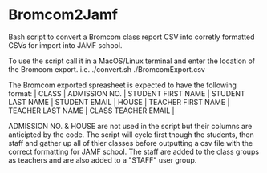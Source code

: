 # Bromcom2Jamf
Bash script to convert a Bromcom class report CSV into corretly formatted CSVs for import into JAMF school.

To use the script call it in a MacOS/Linux terminal and enter the location of the Bromcom export. i.e. ./convert.sh ./BromcomExport.csv

The Bromcom exported spreasheet is expected to have the following format:
| CLASS | ADMISSION NO. | STUDENT FIRST NAME | STUDENT LAST NAME | STUDENT EMAIL | HOUSE | TEACHER FIRST NAME | TEACHER LAST NAME | CLASS TEACHER EMAIL |

ADMISSION NO. & HOUSE are not used in the script but their columns are anticipted by the code. The script will cycle first though the students, then staff and gather up all of thier classes before outputting a csv file with the correct formatting for JAMF school. The staff are added to the class groups as teachers and are also added to a "STAFF" user group.
